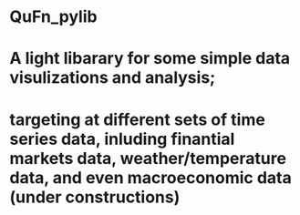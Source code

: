 # QuFn_pylib
#
#
# A light libarary for some simple data visulizations and analysis;
# targeting at different sets of time series data, inluding finantial markets data, weather/temperature data, and even macroeconomic data (under constructions)
